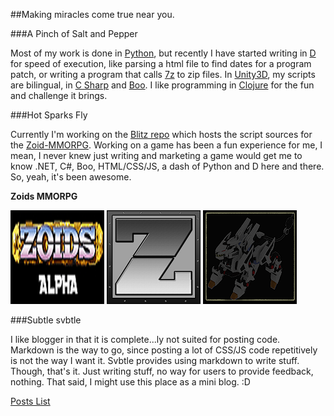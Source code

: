 ##Making miracles come true near you.

###A Pinch of Salt and Pepper

Most of my work is done in [Python](https://www.python.org/), but recently I have started writing in [D](http://dlang.org/) for speed of execution, like parsing a html file to find dates for a program patch, or writing a program that calls [7z](http://www.7-zip.org/) to zip files. In [Unity3D](http://unity3d.com/), my scripts are bilingual, in [C Sharp](http://msdn.microsoft.com/en-us/library/67ef8sbd.aspx) and [Boo](http://boo.codehaus.org/). I like programming in [Clojure](http://clojure.org/) for the fun and challenge it brings.

###Hot Sparks Fly

Currently I'm working on the [Blitz repo](https://github.com/Shadowys/Blitz) which hosts the script sources for the [Zoid-MMORPG](http://shadowys.github.io/Zoids-MMORPG). 
Working on a game has been a fun experience for me, I mean, I never knew just writing and marketing a game would get me to know .NET, C#, Boo, HTML/CSS/JS, a dash of Python and D here and there. So, yeah, it's been awesome. 

**Zoids MMORPG**

[![Forums](images/icon.mmorpg.png)](https://zoidsmmorpg.freeforums.org "Forums") [![Dev repo](images/icon.logo.png)](https://github.com/Shadowys/Blitz "Development repository") [![Site](images/icon.ortho.png)](http://shadowys.github.io/Zoids-MMORPG "Website")

###Subtle svbtle

I like blogger in that it is complete...ly not suited for posting code. Markdown is the way to go, since posting a lot of CSS/JS code repetitively is not the way I want it. Svbtle provides using markdown to write stuff. Though, that's it. Just writing stuff, no way for users to provide feedback, nothing. That said, I might use this place as a mini blog. :D

[Posts List](postind.html)